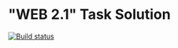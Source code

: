# "WEB 2.1" Task Solution
[![Build status](https://ci.appveyor.com/api/projects/status/5kglp7nuhb9dqluh?svg=true)](https://ci.appveyor.com/project/AnnaYakovleva2302/web-2-1)
